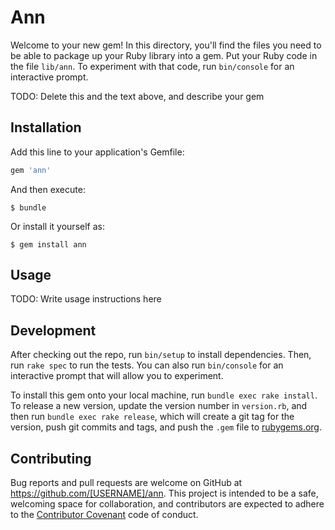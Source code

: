 # Ann

Welcome to your new gem! In this directory, you'll find the files you need to be able to package up your Ruby library into a gem. Put your Ruby code in the file `lib/ann`. To experiment with that code, run `bin/console` for an interactive prompt.

TODO: Delete this and the text above, and describe your gem

## Installation

Add this line to your application's Gemfile:

```ruby
gem 'ann'
```

And then execute:

    $ bundle

Or install it yourself as:

    $ gem install ann

## Usage

TODO: Write usage instructions here

## Development

After checking out the repo, run `bin/setup` to install dependencies. Then, run `rake spec` to run the tests. You can also run `bin/console` for an interactive prompt that will allow you to experiment.

To install this gem onto your local machine, run `bundle exec rake install`. To release a new version, update the version number in `version.rb`, and then run `bundle exec rake release`, which will create a git tag for the version, push git commits and tags, and push the `.gem` file to [rubygems.org](https://rubygems.org).

## Contributing

Bug reports and pull requests are welcome on GitHub at https://github.com/[USERNAME]/ann. This project is intended to be a safe, welcoming space for collaboration, and contributors are expected to adhere to the [Contributor Covenant](http://contributor-covenant.org) code of conduct.


